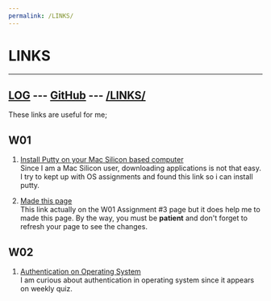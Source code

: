 ```yaml
---
permalink: /LINKS/
---
```

# LINKS
---
[LOG](https://divanyh.github.io/os222/TXT/mylog.txt) ---
[GitHub](https://github.com/divanyh/os222) ---
[/LINKS/](https://divanyh.github.io/os222/LINKS)
---

These links are useful for me;

## W01
1. [Install Putty on your Mac Silicon based computer](https://rajivverma.me/blog/tech/how-to-install-putty-on-macbook-air-m1/)<br>
Since I am a Mac Silicon user, downloading applications is not that easy. I try to kept up with OS assignments and found this link so i can install putty. 

2. [Made this page](https://github.com/adam-p/markdown-here/wiki/Markdown-Cheatsheet#links)<br>
This link actually on the W01 Assignment #3 page but it does help me to made this page. By the way, you must be **patient** and don't forget to refresh your page to see the changes.

## W02
1. [Authentication on Operating System](https://codescracker.com/operating-system/user-authentication.htm)<br>
I am curious about authentication in operating system  since it appears on weekly quiz. 

